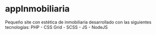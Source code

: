 # appInmobiliaria
Pequeño site con estética de inmobiliaria desarrollado con las siguientes tecnologías: PHP - CSS Grid - SCSS - JS - NodeJS
